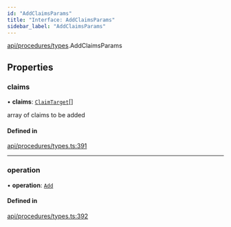 ```yaml
---
id: "AddClaimsParams"
title: "Interface: AddClaimsParams"
sidebar_label: "AddClaimsParams"
---
```


[api/procedures/types](../../../../../modules/API/Procedures/Types/Types.md).AddClaimsParams

## Properties

### claims

• **claims**: [`ClaimTarget`](../../../../Types/ClaimTarget/ClaimTarget.md)[]

array of claims to be added

#### Defined in

[api/procedures/types.ts:391](https://github.com/PolymeshAssociation/polymesh-sdk/blob/d4e2c127f/src/api/procedures/types.ts#L391)

___

### operation

• **operation**: [`Add`](../../../../../enums/API/Procedures/Types/ClaimOperation/ClaimOperation.md#add)

#### Defined in

[api/procedures/types.ts:392](https://github.com/PolymeshAssociation/polymesh-sdk/blob/d4e2c127f/src/api/procedures/types.ts#L392)
